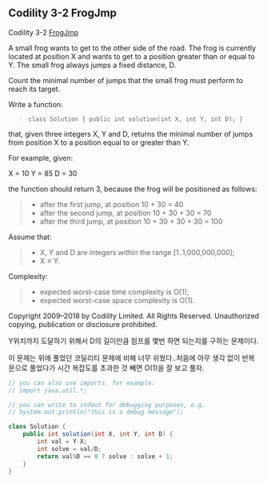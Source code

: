 ## Codility 3-2 FrogJmp

Codility 3-2 [FrogJmp](https://app.codility.com/programmers/lessons/3-time_complexity/frog_jmp/)

A small frog wants to get to the other side of the road. The frog is currently located at position X and wants to get to a position greater than or equal to Y. The small frog always jumps a fixed distance, D.

Count the minimal number of jumps that the small frog must perform to reach its target.

Write a function:

> `class Solution { public int solution(int X, int Y, int D); }`

that, given three integers X, Y and D, returns the minimal number of jumps from position X to a position equal to or greater than Y.

For example, given:

  X = 10  Y = 85  D = 30

the function should return 3, because the frog will be positioned as follows:

> - after the first jump, at position 10 + 30 = 40
> - after the second jump, at position 10 + 30 + 30 = 70
> - after the third jump, at position 10 + 30 + 30 + 30 = 100

Assume that:

> - X, Y and D are integers within the range [1..1,000,000,000];
> - X ≤ Y.

Complexity:

> - expected worst-case time complexity is O(1);
> - expected worst-case space complexity is O(1).

Copyright 2009–2018 by Codility Limited. All Rights Reserved. Unauthorized copying, publication or disclosure prohibited.



Y위치까지 도달하기 위해서 D의 길이만큼 점프를 몇번 하면 되는지를 구하는 문제이다.

이 문제는 위에 풀었던 코딜리티 문제에 비해 너무 쉬웠다..처음에 아무 생각 없이 반복문으로 풀었다가 시간 복잡도를 초과한 것 빼면 O(1)을 잘 보고 풀자.



```java
// you can also use imports, for example:
// import java.util.*;

// you can write to stdout for debugging purposes, e.g.
// System.out.println("this is a debug message");

class Solution {
    public int solution(int X, int Y, int D) {
        int val = Y-X;
        int solve = val/D;
        return val%D == 0 ? solve : solve + 1;
    }
}
```

